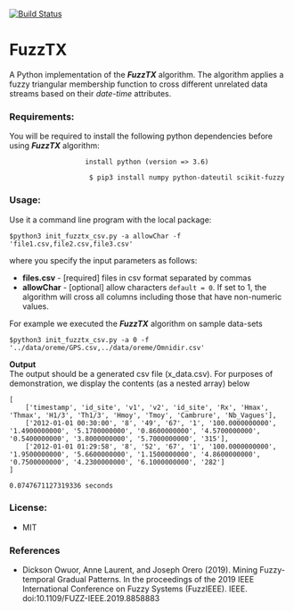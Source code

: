 [![Build Status](https://travis-ci.org/owuordickson/data-crossing.svg?branch=master)](https://travis-ci.org/owuordickson/data-crossing)

# FuzzTX
A Python implementation of the <strong><em>FuzzTX</em></strong> algorithm. The algorithm applies a fuzzy triangular membership function to cross different unrelated data streams based on their <em>date-time</em> attributes. 
<!-- Research paper will appear in the proceedings of  -- link<br> -->

### Requirements:
You will be required to install the following python dependencies before using <em><strong>FuzzTX</strong></em> algorithm:<br>
```
                   install python (version => 3.6)

```

```
                    $ pip3 install numpy python-dateutil scikit-fuzzy

```

### Usage:
Use it a command line program with the local package:<br>
```
$python3 init_fuzztx_csv.py -a allowChar -f 'file1.csv,file2.csv,file3.csv'
```
where you specify the input parameters as follows:<br>
* <strong>files.csv</strong> - [required] files in csv format separated by commas<br>
* <strong>allowChar</strong> - [optional] allow characters ```default = 0```. If set to 1, the algorithm will cross all columns including those that have non-numeric values.<br>

For example we executed the <em><strong>FuzzTX</strong></em> algorithm on sample data-sets<br>
```
$python3 init_fuzztx_csv.py -a 0 -f '../data/oreme/GPS.csv,../data/oreme/Omnidir.csv'
```

<strong>Output</strong><br>
The output should be a generated csv file (x_data.csv). For purposes of demonstration, we display the contents (as a nested array) below
```
[
    ['timestamp', 'id_site', 'v1', 'v2', 'id_site', 'Rx', 'Hmax', 'Thmax', 'H1/3', 'Th1/3', 'Hmoy', 'Tmoy', 'Cambrure', 'Nb_Vagues'], 
    ['2012-01-01 00:30:00', '8', '49', '67', '1', '100.0000000000', '1.4900000000', '5.1700000000', '0.8600000000', '4.5700000000', '0.5400000000', '3.8000000000', '5.7000000000', '315'], 
    ['2012-01-01 01:29:58', '8', '52', '67', '1', '100.0000000000', '1.9500000000', '5.6600000000', '1.1500000000', '4.8600000000', '0.7500000000', '4.2300000000', '6.1000000000', '282']
]

0.0747671127319336 seconds

```

### License:
* MIT

### References
* Dickson Owuor, Anne Laurent, and Joseph Orero (2019). Mining Fuzzy-temporal Gradual Patterns. In the proceedings of the 2019 IEEE International Conference on Fuzzy Systems (FuzzIEEE). IEEE. doi:10.1109/FUZZ-IEEE.2019.8858883